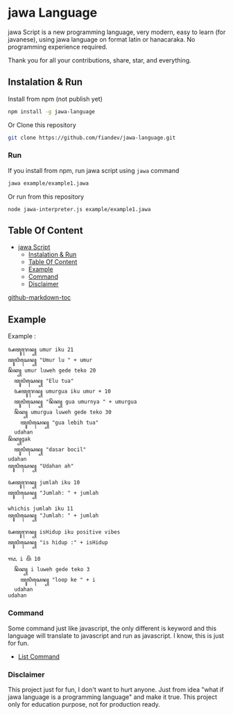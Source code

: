 # jawa Language

jawa Script is a new programming language, very modern, easy to learn (for javanese), using jawa language on format latin or hanacaraka. No programming experience required.

Thank you for all your contributions, share, star, and everything.

## Instalation & Run

Install from npm (not publish yet)
```bash
npm install -g jawa-language
```
Or Clone this repository

```bash
git clone https://github.com/fiandev/jawa-language.git
```

### Run

If you install from npm, run jawa script using `jawa` command

```bash
jawa example/example1.jawa
```

Or run from this repository
```
node jawa-interpreter.js example/example1.jawa
```

## Table Of Content

* [jawa Script](#jawa-script)
   * [Instalation &amp; Run](#instalation--run)
   * [Table Of Content](#table-of-content)
   * [Example](#example)
   * [Command](#command)
   * [Disclaimer](#disclaimer)

[github-markdown-toc](https://github.com/ekalinin/github-markdown-toc)

## Example 

Example : 

```
ꦄꦠꦸꦫꦺꦤ꧀ umur iku 21
ꦠꦸꦭꦶꦱꦺꦤ꧀ "Umur lu " + umur
ꦤꦼꦏ꧀ umur luweh gede teko 20
  ꦠꦸꦭꦶꦱꦺꦤ꧀ "Elu tua"
  ꦄꦠꦸꦫꦺꦤ꧀ umurgua iku umur + 10
  ꦠꦸꦭꦶꦱꦺꦤ꧀ "ꦤꦼꦏ꧀ gua umurnya " + umurgua
  ꦤꦼꦏ꧀ umurgua luweh gede teko 30
    ꦠꦸꦭꦶꦱꦺꦤ꧀ "gua lebih tua"
  udahan
ꦤꦼꦏ꧀gak
  ꦠꦸꦭꦶꦱꦺꦤ꧀ "dasar bocil"
udahan
ꦠꦸꦭꦶꦱꦺꦤ꧀ "Udahan ah"
```

```
ꦄꦠꦸꦫꦺꦤ꧀ jumlah iku 10
ꦠꦸꦭꦶꦱꦺꦤ꧀ "Jumlah: " + jumlah

whichis jumlah iku 11
ꦠꦸꦭꦶꦱꦺꦤ꧀ "Jumlah: " + jumlah

ꦄꦠꦸꦫꦺꦤ꧀ isHidup iku positive vibes
ꦠꦸꦭꦶꦱꦺꦤ꧀ "is hidup :" + isHidup

ꦒꦌ i ꦥꦼꦁ 10
  ꦤꦼꦏ꧀ i luweh gede teko 3
    ꦠꦸꦭꦶꦱꦺꦤ꧀ "loop ke " + i
  udahan
udahan
```

### Command

Some command just like javascript, the only different is keyword and this language will translate to javascript and run as javascript. I know, this is just for fun.

- [List Command](Command.md)

### Disclaimer

This project just for fun, I don't want to hurt anyone. Just from idea "what if jawa language is a programming language" and make it true. This project only for education purpose, not for production ready.